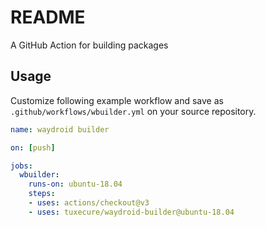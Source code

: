 # README

A GitHub Action for building packages

## Usage

Customize following example workflow and save as `.github/workflows/wbuilder.yml` on your source repository.


```yaml
name: waydroid builder

on: [push]

jobs:
  wbuilder:
    runs-on: ubuntu-18.04
    steps:
    - uses: actions/checkout@v3
    - uses: tuxecure/waydroid-builder@ubuntu-18.04
```
